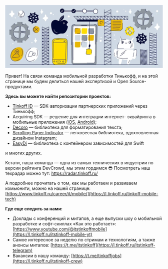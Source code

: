 ![Мобильная разработка Тинькофф](https://raw.githubusercontent.com/tinkoff-mobile-tech/.github/main/profile/tinkoff_github_cover.webp "Мобильная разработка Тинькофф")

Привет! На связи команда мобильной разработки Тинькофф, и на этой странице мы будем делиться нашей экспертизой и Open Source-продуктами.

**Здесь вы можете найти репозитории проектов:**
- [Tinkoff ID](https://github.com/tinkoff-mobile-tech/TinkoffID-iOS/) — SDK-авторизации партнерских приложений через Тинькофф;
- Acquiring SDK — решение для интеграции интернет- эквайринга в мобильные приложения ([iOS](https://github.com/tinkoff-mobile-tech/tinkoff-asdk-ios), [Android](https://github.com/tinkoff-mobile-tech/tinkoff-asdk-android));
- [Decoro](https://github.com/Tinkoff/decoro/) — библиотека для форматирования текста;
- [Scrolling Pager Indicator](https://github.com/Tinkoff/ScrollingPagerIndicator/) — легковесная библиотека, вдохновленная дизайном Instagram;
- [EasyDi](https://github.com/tinkoff-mobile-tech/EasyDi) — библиотека с контейнером зависимостей для Swift

и многих других.

Кстати, наша команда — одна из самых технических в индустрии по версии рейтинга DevCrowd, мы этим гордимся 😎 Посмотреть наш техрадар можно тут: https://radar.tinkoff.ru/ 

А подробнее прочитать о том, как мы работаем и развиваем комьюнити, можно на нашей странице: [https://www.tinkoff.ru/career/it/mobile/](https://l.tinkoff.ru/tinkoff-mobile-tech)  

**Где еще следить за нами:**
- Доклады с конференций и митапов, а еще выпуски шоу о мобильной разработке и софт-скиллах «Как это работает»: [https://www.youtube.com/@itstinkoffmobile](https://l.tinkoff.ru/itstinkoff-mobile-yt)
- Самое интересное за неделю по стримам и технологиям, а также анонсы митапов: [https://t.me/itstinkoff](https://l.tinkoff.ru/itstinkoff-telegram)
- Вакансии в нашу команду: [https://t.me/tinkoffjobs](https://l.tinkoff.ru/itstinkoff-crew)